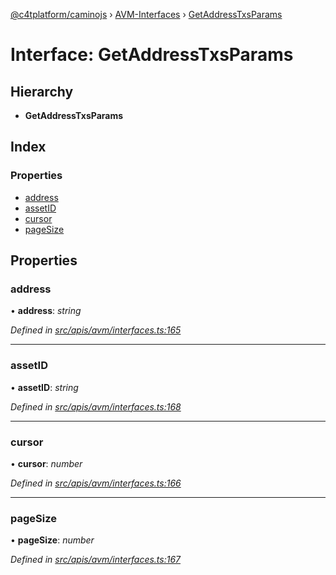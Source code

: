 [@c4tplatform/caminojs](../README.md) › [AVM-Interfaces](../modules/avm_interfaces.md) › [GetAddressTxsParams](avm_interfaces.getaddresstxsparams.md)

# Interface: GetAddressTxsParams

## Hierarchy

* **GetAddressTxsParams**

## Index

### Properties

* [address](avm_interfaces.getaddresstxsparams.md#address)
* [assetID](avm_interfaces.getaddresstxsparams.md#assetid)
* [cursor](avm_interfaces.getaddresstxsparams.md#cursor)
* [pageSize](avm_interfaces.getaddresstxsparams.md#pagesize)

## Properties

###  address

• **address**: *string*

*Defined in [src/apis/avm/interfaces.ts:165](https://github.com/chain4travel/caminojs/blob/8077d740/src/apis/avm/interfaces.ts#L165)*

___

###  assetID

• **assetID**: *string*

*Defined in [src/apis/avm/interfaces.ts:168](https://github.com/chain4travel/caminojs/blob/8077d740/src/apis/avm/interfaces.ts#L168)*

___

###  cursor

• **cursor**: *number*

*Defined in [src/apis/avm/interfaces.ts:166](https://github.com/chain4travel/caminojs/blob/8077d740/src/apis/avm/interfaces.ts#L166)*

___

###  pageSize

• **pageSize**: *number*

*Defined in [src/apis/avm/interfaces.ts:167](https://github.com/chain4travel/caminojs/blob/8077d740/src/apis/avm/interfaces.ts#L167)*
